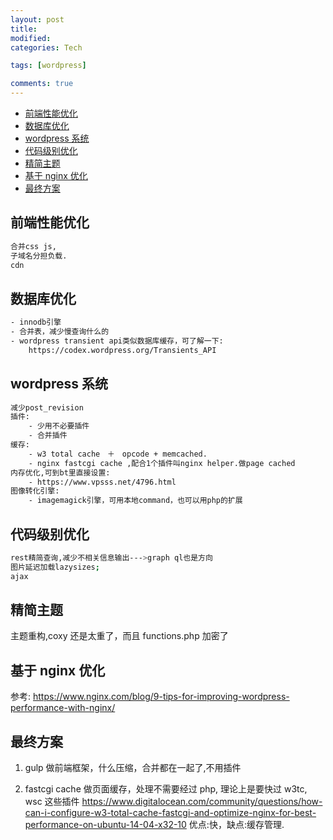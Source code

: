 ```yaml
---
layout: post
title:
modified:
categories: Tech

tags: [wordpress]

comments: true
---
```


<!-- TOC -->

- [前端性能优化](#前端性能优化)
- [数据库优化](#数据库优化)
- [wordpress 系统](#wordpress-系统)
- [代码级别优化](#代码级别优化)
- [精简主题](#精简主题)
- [基于 nginx 优化](#基于-nginx-优化)
- [最终方案](#最终方案)

<!-- /TOC -->

## 前端性能优化

```sh
合并css js,
子域名分担负载.
cdn
```

## 数据库优化

```sh
- innodb引擎
- 合并表，减少慢查询什么的
- wordpress transient api类似数据库缓存，可了解一下:
    https://codex.wordpress.org/Transients_API
```

## wordpress 系统

```sh
减少post_revision
插件:
    - 少用不必要插件
    - 合并插件
缓存:
    - w3 total cache　＋　opcode + memcached.
    - nginx fastcgi cache ,配合1个插件叫nginx helper.做page cached
内存优化,可到bt里直接设置:
    - https://www.vpsss.net/4796.html
图像转化引擎:
    - imagemagick引擎，可用本地command，也可以用php的扩展
```

## 代码级别优化

```sh
rest精简查询,减少不相关信息输出--->graph ql也是方向
图片延迟加载lazysizes;
ajax
```

## 精简主题

主题重构,coxy 还是太重了，而且 functions.php 加密了

## 基于 nginx 优化

参考:
<https://www.nginx.com/blog/9-tips-for-improving-wordpress-performance-with-nginx/>

## 最终方案

1. gulp 做前端框架，什么压缩，合并都在一起了,不用插件

2. fastcgi cache 做页面缓存，处理不需要经过 php, 理论上是要快过 w3tc, wsc 这些插件
   <https://www.digitalocean.com/community/questions/how-can-i-configure-w3-total-cache-fastcgi-and-optimize-nginx-for-best-performance-on-ubuntu-14-04-x32-10>
   优点:快，缺点:缓存管理.
